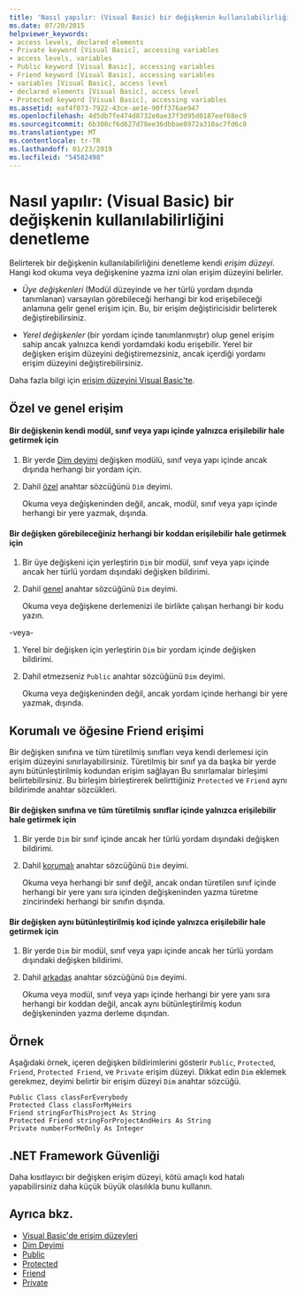 ```yaml
---
title: 'Nasıl yapılır: (Visual Basic) bir değişkenin kullanılabilirliğini denetleme'
ms.date: 07/20/2015
helpviewer_keywords:
- access levels, declared elements
- Private keyword [Visual Basic], accessing variables
- access levels, variables
- Public keyword [Visual Basic], accessing variables
- Friend keyword [Visual Basic], accessing variables
- variables [Visual Basic], access level
- declared elements [Visual Basic], access level
- Protected keyword [Visual Basic], accessing variables
ms.assetid: eaf4f073-7922-43ce-ae1e-90ff376ae947
ms.openlocfilehash: 4d5db7fe474d8732e0ae37f3d95d0187eef68ec9
ms.sourcegitcommit: 6b308cf6d627d78ee36dbbae8972a310ac7fd6c8
ms.translationtype: MT
ms.contentlocale: tr-TR
ms.lasthandoff: 01/23/2019
ms.locfileid: "54582498"
---
```

# <a name="how-to-control-the-availability-of-a-variable-visual-basic"></a>Nasıl yapılır: (Visual Basic) bir değişkenin kullanılabilirliğini denetleme
Belirterek bir değişkenin kullanılabilirliğini denetleme kendi *erişim düzeyi*. Hangi kod okuma veya değişkenine yazma izni olan erişim düzeyini belirler.  
  
-   *Üye değişkenleri* (Modül düzeyinde ve her türlü yordam dışında tanımlanan) varsayılan görebileceği herhangi bir kod erişebileceği anlamına gelir genel erişim için. Bu, bir erişim değiştiricisidir belirterek değiştirebilirsiniz.  
  
-   *Yerel değişkenler* (bir yordam içinde tanımlanmıştır) olup genel erişim sahip ancak yalnızca kendi yordamdaki kodu erişebilir. Yerel bir değişken erişim düzeyini değiştiremezsiniz, ancak içerdiği yordamı erişim düzeyini değiştirebilirsiniz.  
  
 Daha fazla bilgi için [erişim düzeyini Visual Basic'te](../../../../visual-basic/programming-guide/language-features/declared-elements/access-levels.md).  
  
## <a name="private-and-public-access"></a>Özel ve genel erişim  
  
#### <a name="to-make-a-variable-accessible-only-from-within-its-module-class-or-structure"></a>Bir değişkenin kendi modül, sınıf veya yapı içinde yalnızca erişilebilir hale getirmek için  
  
1.  Bir yerde [Dim deyimi](../../../../visual-basic/language-reference/statements/dim-statement.md) değişken modülü, sınıf veya yapı içinde ancak dışında herhangi bir yordam için.  
  
2.  Dahil [özel](../../../../visual-basic/language-reference/modifiers/private.md) anahtar sözcüğünü `Dim` deyimi.  
  
     Okuma veya değişkeninden değil, ancak, modül, sınıf veya yapı içinde herhangi bir yere yazmak, dışında.  
  
#### <a name="to-make-a-variable-accessible-from-any-code-that-can-see-it"></a>Bir değişken görebileceğiniz herhangi bir koddan erişilebilir hale getirmek için  
  
1.  Bir üye değişkeni için yerleştirin `Dim` bir modül, sınıf veya yapı içinde ancak her türlü yordam dışındaki değişken bildirimi.  
  
2.  Dahil [genel](../../../../visual-basic/language-reference/modifiers/public.md) anahtar sözcüğünü `Dim` deyimi.  
  
     Okuma veya değişkene derlemenizi ile birlikte çalışan herhangi bir kodu yazın.  
  
 -veya-  
  
1.  Yerel bir değişken için yerleştirin `Dim` bir yordam içinde değişken bildirimi.  
  
2.  Dahil etmezseniz `Public` anahtar sözcüğünü `Dim` deyimi.  
  
     Okuma veya değişkeninden değil, ancak yordam içinde herhangi bir yere yazmak, dışında.  
  
## <a name="protected-and-friend-access"></a>Korumalı ve öğesine Friend erişimi  
 Bir değişken sınıfına ve tüm türetilmiş sınıfları veya kendi derlemesi için erişim düzeyini sınırlayabilirsiniz. Türetilmiş bir sınıf ya da başka bir yerde aynı bütünleştirilmiş kodundan erişim sağlayan Bu sınırlamalar birleşimi belirtebilirsiniz. Bu birleşim birleştirerek belirttiğiniz `Protected` ve `Friend` aynı bildirimde anahtar sözcükleri.  
  
#### <a name="to-make-a-variable-accessible-only-from-within-its-class-and-any-derived-classes"></a>Bir değişken sınıfına ve tüm türetilmiş sınıflar içinde yalnızca erişilebilir hale getirmek için  
  
1.  Bir yerde `Dim` bir sınıf içinde ancak her türlü yordam dışındaki değişken bildirimi.  
  
2.  Dahil [korumalı](../../../../visual-basic/language-reference/modifiers/protected.md) anahtar sözcüğünü `Dim` deyimi.  
  
     Okuma veya herhangi bir sınıf değil, ancak ondan türetilen sınıf içinde herhangi bir yere yanı sıra içinden değişkeninden yazma türetme zincirindeki herhangi bir sınıfın dışında.  
  
#### <a name="to-make-a-variable-accessible-only-from-within-the-same-assembly"></a>Bir değişken aynı bütünleştirilmiş kod içinde yalnızca erişilebilir hale getirmek için  
  
1.  Bir yerde `Dim` bir modül, sınıf veya yapı içinde ancak her türlü yordam dışındaki değişken bildirimi.  
  
2.  Dahil [arkadaş](../../../../visual-basic/language-reference/modifiers/friend.md) anahtar sözcüğünü `Dim` deyimi.  
  
     Okuma veya modül, sınıf veya yapı içinde herhangi bir yere yanı sıra herhangi bir koddan değil, ancak aynı bütünleştirilmiş kodun değişkeninden yazma derleme dışından.  
  
## <a name="example"></a>Örnek  
 Aşağıdaki örnek, içeren değişken bildirimlerini gösterir `Public`, `Protected`, `Friend`, `Protected Friend`, ve `Private` erişim düzeyi. Dikkat edin `Dim` eklemek gerekmez, deyimi belirtir bir erişim düzeyi `Dim` anahtar sözcüğü.  
  
```  
Public Class classForEverybody  
Protected Class classForMyHeirs  
Friend stringForThisProject As String  
Protected Friend stringForProjectAndHeirs As String  
Private numberForMeOnly As Integer  
```  
  
## <a name="net-framework-security"></a>.NET Framework Güvenliği  
 Daha kısıtlayıcı bir değişken erişim düzeyi, kötü amaçlı kod hatalı yapabilirsiniz daha küçük büyük olasılıkla bunu kullanın.  
  
## <a name="see-also"></a>Ayrıca bkz.
- [Visual Basic'de erişim düzeyleri](../../../../visual-basic/programming-guide/language-features/declared-elements/access-levels.md)
- [Dim Deyimi](../../../../visual-basic/language-reference/statements/dim-statement.md)
- [Public](../../../../visual-basic/language-reference/modifiers/public.md)
- [Protected](../../../../visual-basic/language-reference/modifiers/protected.md)
- [Friend](../../../../visual-basic/language-reference/modifiers/friend.md)
- [Private](../../../../visual-basic/language-reference/modifiers/private.md)
